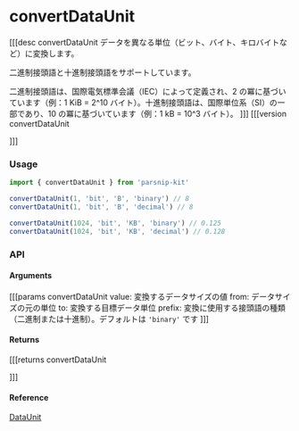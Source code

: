 # convertDataUnit
[[[desc convertDataUnit
  データを異なる単位（ビット、バイト、キロバイトなど）に変換します。

  二進制接頭語と十進制接頭語をサポートしています。

  二進制接頭語は、国際電気標準会議（IEC）によって定義され、2 の冪に基づいています（例：1 KiB = 2^10 バイト）。十進制接頭語は、国際単位系（SI）の一部であり、10 の冪に基づいています（例：1 kB = 10^3 バイト）。
]]]
[[[version convertDataUnit
  
]]]

### Usage

```ts
import { convertDataUnit } from 'parsnip-kit'

convertDataUnit(1, 'bit', 'B', 'binary') // 8
convertDataUnit(1, 'bit', 'B', 'decimal') // 8

convertDataUnit(1024, 'bit', 'KB', 'binary') // 0.125
convertDataUnit(1024, 'bit', 'KB', 'decimal') // 0.128

```


### API

#### Arguments

[[[params convertDataUnit
value: 変換するデータサイズの値
from: データサイズの元の単位
to: 変換する目標データ単位
prefix: 変換に使用する接頭語の種類（二進制または十進制）。デフォルトは `'binary'` です
]]]

#### Returns

[[[returns convertDataUnit

]]]

#### Reference

[DataUnit](../common/types#dataunit)